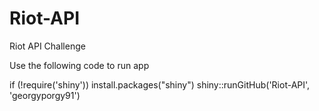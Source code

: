 # Riot-API
Riot API Challenge

Use the following code to run app

if (!require('shiny')) install.packages("shiny")
shiny::runGitHub('Riot-API', 'georgyporgy91')
